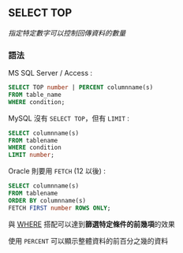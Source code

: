 ## SELECT TOP
_指定特定數字可以控制回傳資料的數量_

### 語法
MS SQL Server / Access :
```sql
SELECT TOP number | PERCENT columnname(s)
FROM table_name
WHERE condition;
```

MySQL 沒有 `SELECT TOP`，但有 `LIMIT` :
```sql
SELECT columnname(s)
FROM tablename
WHERE condition
LIMIT number;
```

Oracle 則要用 `FETCH` (12 以後) :
```sql
SELECT columnname(s)
FROM tablename
ORDER BY columnname(s)
FETCH FIRST number ROWS ONLY;
```

與 [WHERE](../Syntax_Basic/002-WHERE-AND-OR-NOT.md) 搭配可以達到**篩選特定條件的前幾項**的效果

使用 `PERCENT` 可以顯示整體資料的前百分之幾的資料